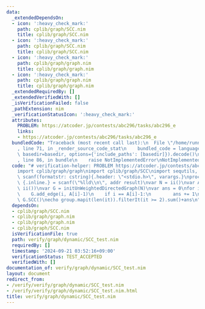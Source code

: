 ```yaml
---
data:
  _extendedDependsOn:
  - icon: ':heavy_check_mark:'
    path: cplib/graph/SCC.nim
    title: cplib/graph/SCC.nim
  - icon: ':heavy_check_mark:'
    path: cplib/graph/SCC.nim
    title: cplib/graph/SCC.nim
  - icon: ':heavy_check_mark:'
    path: cplib/graph/graph.nim
    title: cplib/graph/graph.nim
  - icon: ':heavy_check_mark:'
    path: cplib/graph/graph.nim
    title: cplib/graph/graph.nim
  _extendedRequiredBy: []
  _extendedVerifiedWith: []
  _isVerificationFailed: false
  _pathExtension: nim
  _verificationStatusIcon: ':heavy_check_mark:'
  attributes:
    PROBLEM: https://atcoder.jp/contests/abc296/tasks/abc296_e
    links:
    - https://atcoder.jp/contests/abc296/tasks/abc296_e
  bundledCode: "Traceback (most recent call last):\n  File \"/home/runner/.local/lib/python3.10/site-packages/onlinejudge_verify/documentation/build.py\"\
    , line 71, in _render_source_code_stat\n    bundled_code = language.bundle(stat.path,\
    \ basedir=basedir, options={'include_paths': [basedir]}).decode()\n  File \"/home/runner/.local/lib/python3.10/site-packages/onlinejudge_verify/languages/nim.py\"\
    , line 86, in bundle\n    raise NotImplementedError\nNotImplementedError\n"
  code: "# verification-helper: PROBLEM https://atcoder.jp/contests/abc296/tasks/abc296_e\n\
    import cplib/graph/graph\nimport cplib/graph/SCC\nimport sequtils, math\nproc\
    \ scanf(formatstr: cstring){.header: \"<stdio.h>\", varargs.}\nproc ii(): int\
    \ {.inline.} = scanf(\"%lld\\n\", addr result)\nvar N = ii()\nvar A = newseqwith(N,\
    \ ii())\nvar G = initUnWeightedDirectedGraph(N)\nvar ans = 0\nfor i in 0..<N:\n\
    \    G.add_edge(i, A[i]-1)\n    if i == A[i]-1:\n        ans += 1\nvar group =\
    \ G.SCC()\necho group.mapit(len(it)).filterIt(it >= 2).sum()+ans\n"
  dependsOn:
  - cplib/graph/SCC.nim
  - cplib/graph/graph.nim
  - cplib/graph/graph.nim
  - cplib/graph/SCC.nim
  isVerificationFile: true
  path: verify/graph/dynamic/SCC_test.nim
  requiredBy: []
  timestamp: '2024-09-21 03:52:16+09:00'
  verificationStatus: TEST_ACCEPTED
  verifiedWith: []
documentation_of: verify/graph/dynamic/SCC_test.nim
layout: document
redirect_from:
- /verify/verify/graph/dynamic/SCC_test.nim
- /verify/verify/graph/dynamic/SCC_test.nim.html
title: verify/graph/dynamic/SCC_test.nim
---
```

